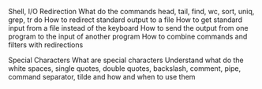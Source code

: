 Shell, I/O Redirection
What do the commands head, tail, find, wc, sort, uniq, grep, tr do
How to redirect standard output to a file
How to get standard input from a file instead of the keyboard
How to send the output from one program to the input of another program
How to combine commands and filters with redirections


Special Characters
What are special characters
Understand what do the white spaces, single quotes, double quotes, backslash, comment, pipe, command separator, tilde and how and when to use them
